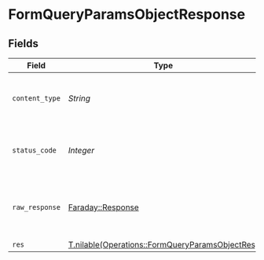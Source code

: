 # FormQueryParamsObjectResponse


## Fields

| Field                                                                                                  | Type                                                                                                   | Required                                                                                               | Description                                                                                            |
| ------------------------------------------------------------------------------------------------------ | ------------------------------------------------------------------------------------------------------ | ------------------------------------------------------------------------------------------------------ | ------------------------------------------------------------------------------------------------------ |
| `content_type`                                                                                         | *String*                                                                                               | :heavy_check_mark:                                                                                     | HTTP response content type for this operation                                                          |
| `status_code`                                                                                          | *Integer*                                                                                              | :heavy_check_mark:                                                                                     | HTTP response status code for this operation                                                           |
| `raw_response`                                                                                         | [Faraday::Response](https://www.rubydoc.info/gems/faraday/Faraday/Response)                            | :heavy_check_mark:                                                                                     | Raw HTTP response; suitable for custom response parsing                                                |
| `res`                                                                                                  | [T.nilable(Operations::FormQueryParamsObjectRes)](../../models/operations/formqueryparamsobjectres.md) | :heavy_minus_sign:                                                                                     | OK                                                                                                     |